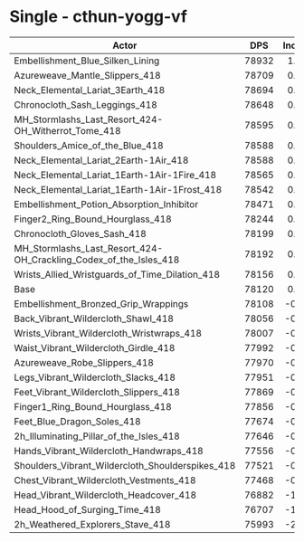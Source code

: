 # Single - cthun-yogg-vf
| Actor | DPS | Increase |
|---|:---:|:---:|
|Embellishment_Blue_Silken_Lining|78932|1.04%|
|Azureweave_Mantle_Slippers_418|78709|0.75%|
|Neck_Elemental_Lariat_3Earth_418|78694|0.73%|
|Chronocloth_Sash_Leggings_418|78648|0.68%|
|MH_Stormlashs_Last_Resort_424-OH_Witherrot_Tome_418|78595|0.61%|
|Shoulders_Amice_of_the_Blue_418|78588|0.60%|
|Neck_Elemental_Lariat_2Earth-1Air_418|78588|0.60%|
|Neck_Elemental_Lariat_1Earth-1Air-1Fire_418|78565|0.57%|
|Neck_Elemental_Lariat_1Earth-1Air-1Frost_418|78542|0.54%|
|Embellishment_Potion_Absorption_Inhibitor|78471|0.45%|
|Finger2_Ring_Bound_Hourglass_418|78244|0.16%|
|Chronocloth_Gloves_Sash_418|78199|0.10%|
|MH_Stormlashs_Last_Resort_424-OH_Crackling_Codex_of_the_Isles_418|78192|0.09%|
|Wrists_Allied_Wristguards_of_Time_Dilation_418|78156|0.05%|
|Base|78120|0.00%|
|Embellishment_Bronzed_Grip_Wrappings|78108|-0.02%|
|Back_Vibrant_Wildercloth_Shawl_418|78056|-0.08%|
|Wrists_Vibrant_Wildercloth_Wristwraps_418|78007|-0.14%|
|Waist_Vibrant_Wildercloth_Girdle_418|77992|-0.16%|
|Azureweave_Robe_Slippers_418|77970|-0.19%|
|Legs_Vibrant_Wildercloth_Slacks_418|77951|-0.22%|
|Feet_Vibrant_Wildercloth_Slippers_418|77869|-0.32%|
|Finger1_Ring_Bound_Hourglass_418|77856|-0.34%|
|Feet_Blue_Dragon_Soles_418|77674|-0.57%|
|2h_Illuminating_Pillar_of_the_Isles_418|77646|-0.61%|
|Hands_Vibrant_Wildercloth_Handwraps_418|77556|-0.72%|
|Shoulders_Vibrant_Wildercloth_Shoulderspikes_418|77521|-0.77%|
|Chest_Vibrant_Wildercloth_Vestments_418|77468|-0.84%|
|Head_Vibrant_Wildercloth_Headcover_418|76882|-1.58%|
|Head_Hood_of_Surging_Time_418|76707|-1.81%|
|2h_Weathered_Explorers_Stave_418|75993|-2.72%|
